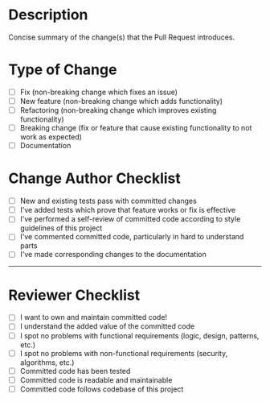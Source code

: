 # Description

Concise summary of the change(s) that the Pull Request introduces.

# Type of Change

- [ ] Fix (non-breaking change which fixes an issue)
- [ ] New feature (non-breaking change which adds functionality)
- [ ] Refactoring (non-breaking change which improves existing functionality)
- [ ] Breaking change (fix or feature that cause existing functionality to not work as expected)
- [ ] Documentation

# Change Author Checklist

- [ ] New and existing tests pass with committed changes
- [ ] I've added tests which prove that feature works or fix is effective
- [ ] I've performed a self-review of committed code according to style guidelines of this project
- [ ] I've commented committed code, particularly in hard to understand parts
- [ ] I've made corresponding changes to the documentation

---

# Reviewer Checklist

- [ ] I want to own and maintain committed code!
- [ ] I understand the added value of the committed code
- [ ] I spot no problems with functional requirements (logic, design, patterns, etc.)
- [ ] I spot no problems with non-functional requirements (security, algorithms, etc.)
- [ ] Committed code has been tested
- [ ] Committed code is readable and maintainable
- [ ] Committed code follows codebase of this project

